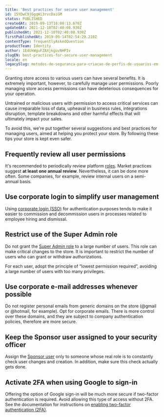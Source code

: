 ```yaml
---
title: 'Best practices for secure user management'
id: 15YDwC9jGgqWi3rvcDaiGM
status: PUBLISHED
createdAt: 2019-09-13T18:00:13.670Z
updatedAt: 2021-12-10T02:40:08.930Z
publishedAt: 2021-12-10T02:40:08.930Z
firstPublishedAt: 2019-09-14T02:54:29.210Z
contentType: frequentlyAskedQuestion
productTeam: Identity
author: 1E4UkWguFZAXjkguvNHPIv
slugEN: best-practices-for-secure-user-management
locale: en
legacySlug: metodos-de-seguranca-para-criacao-de-perfis-de-usuarios-em-uma-loja
---
```


Granting store access to various users can have several benefits. It is extremely important, however, to carefully manage user permissions. Poorly managing store access permissions can have deleterious consequences for your operation.

Untrained or malicious users with permission to access critical services can cause irreparable loss of data, upheaval in business rules, integrations disruption, template breakdowns and other harmful effects that will ultimately impact your sales.

To avoid this, we're put together several suggestions and best practices for managing users, aimed at helping you protect your store. By following these tips your store is kept even safer.

## Frequently review all user permissions

It's recommended to periodically review platform [roles](https://help.vtex.com/en/tutorial/access-profiles--7HKK5Uau2H6wxE1rH5oRbc). Market practices suggest __at least one annual review__. Nevertheless, it can be done more often. Some companies, for example, review internal users on a semi-annual basis. 

## Use corporate login to simplify user management

Using [corporate login (SSO)](https://developers.vtex.com/docs/login-integration-guide) for authentication purposes tends to make it easier to commission and decommission users in processes related to employee hiring and dismissal.

## Restrict use of the Super Admin role

Do not grant the [Super Admin role](https://help.vtex.com/en/tutorial/access-profiles--7HKK5Uau2H6wxE1rH5oRbc#creating-an-access-profile) to a large number of users. This role can make critical changes to the store. It is important to restrict the number of users who can grant or withdraw authorizations. 

For each user, adopt the principle of “lowest permission required”, avoiding a large number of users with too many privileges.

## Use corporate e-mail addresses whenever possible

Do not register personal emails from generic domains on the store (@gmail or @hotmail, for example). Opt for corporate emails. There is more control over these domains, and they are subject to company authentication policies, therefore are more secure.

## Keep the Sponsor user assigned to your security officer

Assign the [Sponsor user](https://help.vtex.com/en/tutorial/what-is-the-master-user--3oPr7YuIkEYqUGmEqIMSEy) only to someone whose real role is to constantly check user changes and creation. In addition,  make sure this check actually gets done.

## Activate 2FA when using Google to sign-in

Offering the option of Google sign-in will be much more secure if two-factor authentication is required. Avoid allowing this type of access without 2FA. See the documentation for instructions on [enabling two-factor authentication (2FA)](https://help.vtex.com/en/tracks/accounts-and-permissions--5PxyAgZrtiYlaYZBTlhJ2A/1ccQYubR9DvRJ08RgO8JW8).

